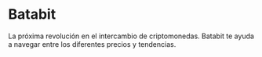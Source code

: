 # Batabit
La próxima revolución en el intercambio de criptomonedas. Batabit te ayuda a navegar entre los diferentes precios y tendencias.
